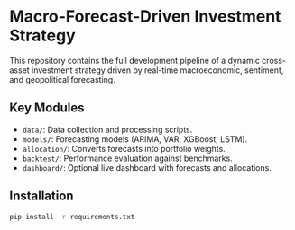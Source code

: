 # Macro-Forecast-Driven Investment Strategy

This repository contains the full development pipeline of a dynamic cross-asset investment strategy driven by real-time macroeconomic, sentiment, and geopolitical forecasting.

## Key Modules

- `data/`: Data collection and processing scripts.
- `models/`: Forecasting models (ARIMA, VAR, XGBoost, LSTM).
- `allocation/`: Converts forecasts into portfolio weights.
- `backtest/`: Performance evaluation against benchmarks.
- `dashboard/`: Optional live dashboard with forecasts and allocations.

## Installation

```bash
pip install -r requirements.txt
